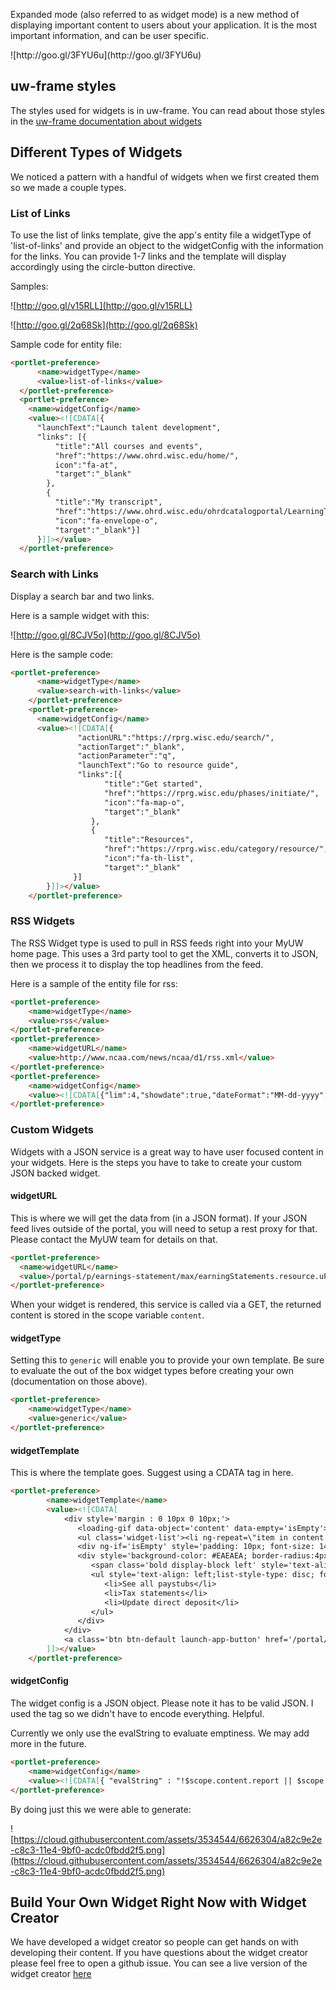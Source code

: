 Expanded mode (also referred to as widget mode) is a new method of displaying important content to users about your application. It is the most important information, and can be user specific.
<div class='center'>
![http://goo.gl/3FYU6u](http://goo.gl/3FYU6u)
</div>

## uw-frame styles
The styles used for widgets is in uw-frame. You can read about those styles in the [uw-frame documentation about widgets](http://uw-madison-doit.github.io/uw-frame/latest/#/md/widgets)

## Different Types of Widgets
We noticed a pattern with a handful of widgets when we first created them so we made a couple types.

### List of Links
To use the list of links template, give the app's entity file a widgetType of 'list-of-links' and provide an object to the widgetConfig with the information for the links. You can provide 1-7 links and the template will display accordingly using the circle-button directive.

Samples:

![http://goo.gl/v15RLL](http://goo.gl/v15RLL)

![http://goo.gl/2q68Sk](http://goo.gl/2q68Sk)

Sample code for entity file:

```html
<portlet-preference>
      <name>widgetType</name>
      <value>list-of-links</value>
  </portlet-preference>
  <portlet-preference>
    <name>widgetConfig</name>
    <value><![CDATA[{
      "launchText":"Launch talent development",
      "links": [{
          "title":"All courses and events",
          "href":"https://www.ohrd.wisc.edu/home/",
          icon":"fa-at",
          "target":"_blank"
        },
        {
          "title":"My transcript",
          "href":"https://www.ohrd.wisc.edu/ohrdcatalogportal/LearningTranscript/tabid/57/Default.aspx?ctl=login",
          "icon":"fa-envelope-o",
          "target":"_blank"}]
      }]]></value>
  </portlet-preference>

```

### Search with Links
Display a search bar and two links.

Here is a sample widget with this:

![http://goo.gl/8CJV5o](http://goo.gl/8CJV5o)

Here is the sample code:

```html
<portlet-preference>
      <name>widgetType</name>
      <value>search-with-links</value>
    </portlet-preference>
    <portlet-preference>
      <name>widgetConfig</name>
      <value><![CDATA[{
               "actionURL":"https://rprg.wisc.edu/search/",
               "actionTarget":"_blank",
               "actionParameter":"q",
               "launchText":"Go to resource guide",
               "links":[{
                     "title":"Get started",
                     "href":"https://rprg.wisc.edu/phases/initiate/",
                     "icon":"fa-map-o",
                     "target":"_blank"
                  },
                  {
                     "title":"Resources",
                     "href":"https://rprg.wisc.edu/category/resource/",
                     "icon":"fa-th-list",
                     "target":"_blank"
              }]
        }]]></value>
    </portlet-preference>
```

### RSS Widgets
The RSS Widget type is used to pull in RSS feeds right into your MyUW home page. This uses a 3rd party tool to get the XML, converts it to JSON, then we process it to display the top headlines from the feed.

Here is a sample of the entity file for rss:
```html
<portlet-preference>
    <name>widgetType</name>
    <value>rss</value>
</portlet-preference>
<portlet-preference>
    <name>widgetURL</name>
    <value>http://www.ncaa.com/news/ncaa/d1/rss.xml</value>
</portlet-preference>
<portlet-preference>
    <name>widgetConfig</name>
    <value><![CDATA[{"lim":4,"showdate":true,"dateFormat":"MM-dd-yyyy","showShowing":true}]]></value>
</portlet-preference>
```

### Custom Widgets
Widgets with a JSON service is a great way to have user focused content in your widgets. Here is the steps you have to take to create your custom JSON backed widget.

#### widgetURL

This is where we will get the data from (in a JSON format). If your JSON feed lives outside of the portal, you will need to setup a rest proxy for that. Please contact the MyUW team for details on that.

```html
<portlet-preference>
  <name>widgetURL</name>
  <value>/portal/p/earnings-statement/max/earningStatements.resource.uP</value>
</portlet-preference>
```

When your widget is rendered, this service is called via a GET, the returned content is stored in the scope variable `content`.

#### widgetType

Setting this to `generic` will enable you to provide your own template. Be sure to evaluate the out of the box widget types before creating your own (documentation on those above).

```html
<portlet-preference>
    <name>widgetType</name>
    <value>generic</value>
</portlet-preference>
```

#### widgetTemplate
This is where the template goes. Suggest using a CDATA tag in here.
```html
<portlet-preference>
        <name>widgetTemplate</name>
        <value><![CDATA[
            <div style='margin : 0 10px 0 10px;'>
               <loading-gif data-object='content' data-empty='isEmpty'></loading-gif>
               <ul class='widget-list'><li ng-repeat=\"item in content.report |orderBy: ['-paid.substring(6)','-paid.substring(0,2)','-paid.substring(3,5)'] | limitTo:3\" class='center'><a href='/portal/p/earnings-statement/max/earning_statement.pdf.resource.uP?pP_docId={{item.docId}}' target='_blank'><i class='fa fa-bank fa-fw'></i> {{item.paid}} Statement</a></li></ul>
               <div ng-if='isEmpty' style='padding: 10px; font-size: 14px;'><i class='fa fa-exclamation-triangle fa-3x pull-left' style='color: #b70101;'></i><span style='color: #898989;'>We had a problem finding your statements (or you don't have any).</span></div>
               <div style='background-color: #EAEAEA; border-radius:4px;padding:10px; margin-top:10px;'>
                  <span class='bold display-block left' style='text-align: left; padding-left: 10px; font-size: 14px;'>See all payroll information for more options:</span>
                  <ul style='text-align: left;list-style-type: disc; font-size: 12px;'>
                     <li>See all paystubs</li>
                     <li>Tax statements</li>
                     <li>Update direct deposit</li>
                  </ul>
               </div>
            </div>
            <a class='btn btn-default launch-app-button' href='/portal/p/earnings-statement'>See all payroll information</a>
        ]]></value>
    </portlet-preference>
```

#### widgetConfig

The widget config is a JSON object. Please note it has to be valid JSON. I used the <![CDATA[]]> tag so we didn't have to encode everything. Helpful.

Currently we only use the evalString to evaluate emptiness. We may add more in the future.

```html
<portlet-preference>
    <name>widgetConfig</name>
    <value><![CDATA[{ "evalString" : "!$scope.content.report || $scope.content.report.length === 0"}]]></value>
</portlet-preference>
```

By doing just this we were able to generate:

![https://cloud.githubusercontent.com/assets/3534544/6626304/a82c9e2e-c8c3-11e4-9bf0-acdc0fbdd2f5.png](https://cloud.githubusercontent.com/assets/3534544/6626304/a82c9e2e-c8c3-11e4-9bf0-acdc0fbdd2f5.png)

## Build Your Own Widget Right Now with Widget Creator

We have developed a widget creator so people can get hands on with developing their content. If you have questions about the widget creator please feel free to open a github issue. You can see a live version of the widget creator [here](https://public.test.my.wisc.edu/web/widget-creator)
